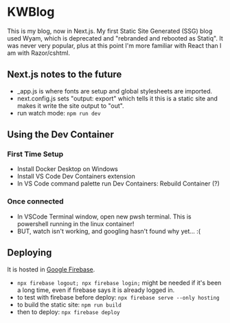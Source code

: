 # KWBlog
This is my blog, now in Next.js.  My first Static Site Generated (SSG) blog used Wyam, which is deprecated and "rebranded and rebooted as Statiq".  It was never very popular, plus at this point I'm more familiar with React than I am with Razor/cshtml.

## Next.js notes to the future
- _app.js is where fonts are setup and global stylesheets are imported.
- next.config.js sets "output: export" which tells it this is a static site and makes it write the site output to "out".
- run watch mode: `npm run dev`

## Using the Dev Container
### First Time Setup
- Install Docker Desktop on Windows
- Install VS Code Dev Containers extension
- In VS Code command palette run Dev Containers: Rebuild Container (?)

### Once connected
- In VSCode Terminal window, open new pwsh terminal.  This is powershell running in the linux container!
- BUT, watch isn't working, and googling hasn't found why yet... :(

## Deploying
It is hosted in [Google Firebase](https://firebase.google.com).

- `npx firebase logout; npx firebase login;` might be needed if it's been a long time, even if firebase says it is already logged in.
- to test with firebase before deploy: `npx firebase serve --only hosting`
- to build the static site: `npm run build`
- then to deploy: `npx firebase deploy`
